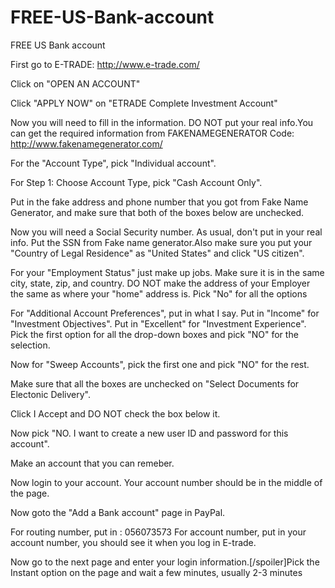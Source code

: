# FREE-US-Bank-account
FREE US Bank account

First go to E-TRADE: http://www.e-trade.com/

Click on "OPEN AN ACCOUNT"


Click "APPLY NOW" on "ETRADE Complete Investment Account"


Now you will need to fill in the information. DO NOT put your real info.You can get the required information from FAKENAMEGENERATOR
Code:
http://www.fakenamegenerator.com/


For the "Account Type", pick "Individual account".


For Step 1: Choose Account Type, pick "Cash Account Only".

Put in the fake address and phone number that you got from Fake Name Generator, and make sure that both of the boxes below are unchecked.

Now you will need a Social Security number. As usual, don't put in your real info. Put the SSN from Fake name generator.Also make sure you put your "Country of Legal Residence" as "United States" and click "US citizen".

For your "Employment Status" just make up jobs. Make sure it is in the same city, state, zip, and country. DO NOT make the address of your Employer the same as where your "home" address is. Pick "No" for all the options

For "Additional Account Preferences", put in what I say. Put in "Income" for "Investment Objectives". Put in "Excellent" for "Investment Experience". Pick the first option for all the drop-down boxes and pick "NO" for the selection.

Now for "Sweep Accounts", pick the first one and pick "NO" for the rest.

Make sure that all the boxes are unchecked on "Select Documents for Electonic Delivery".

Click I Accept and DO NOT check the box below it.

Now pick "NO. I want to create a new user ID and password for this account".

Make an account that you can remeber.

Now login to your account. Your account number should be in the middle of the page.

Now goto the "Add a Bank account" page in PayPal.

For routing number, put in : 056073573
For account number, put in your account number, you should see it when you log in E-trade.

Now go to the next page and enter your login information.[/spoiler]Pick the Instant option on the page and wait a few minutes, usually 2-3 minutes
